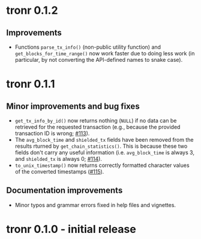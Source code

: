 # tronr 0.1.2

## Improvements

* Functions `parse_tx_info()` (non-public utility function) and `get_blocks_for_time_range()` now work faster due to doing less work (in particular, by not converting the API-defined names to snake case).

# tronr 0.1.1

## Minor improvements and bug fixes

* `get_tx_info_by_id()` now returns nothing (`NULL`) if no data can be retrieved for the requested transaction (e.g., because the provided transaction ID is wrong; [#113](https://github.com/next-game-solutions/tronr/issues/113)).
* The `avg_block_time` and `shielded_tx` fields have been removed from the results rturned by `get_chain_statistics()`. This is because these two fields don't carry any useful information (i.e. `avg_block_time` is always 3, and `shielded_tx` is always 0; [#114](https://github.com/next-game-solutions/tronr/issues/114)).
* `to_unix_timestamp()` now returns correctly formatted character values of the converted timestamps ([#115](https://github.com/next-game-solutions/tronr/issues/115)).

## Documentation improvements

* Minor typos and grammar errors fixed in help files and vignettes.


# tronr 0.1.0 - initial release
